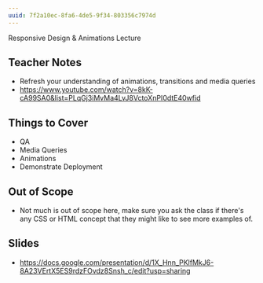 ```yaml
---
uuid: 7f2a10ec-8fa6-4de5-9f34-803356c7974d
---
```


Responsive Design & Animations Lecture

## Teacher Notes
- Refresh your understanding of animations, transitions and media queries
- https://www.youtube.com/watch?v=8kK-cA99SA0&list=PLqGj3iMvMa4LvJ8VctoXnPI0dtE40wfid

## Things to Cover
- QA
- Media Queries
- Animations
- Demonstrate Deployment

## Out of Scope
- Not much is out of scope here, make sure you ask the class if there's any CSS or HTML concept that they might like to see more examples of.

## Slides
- https://docs.google.com/presentation/d/1X_Hnn_PKlfMkJ6-8A23VErtX5ES9rdzFOvdz8Snsh_c/edit?usp=sharing
